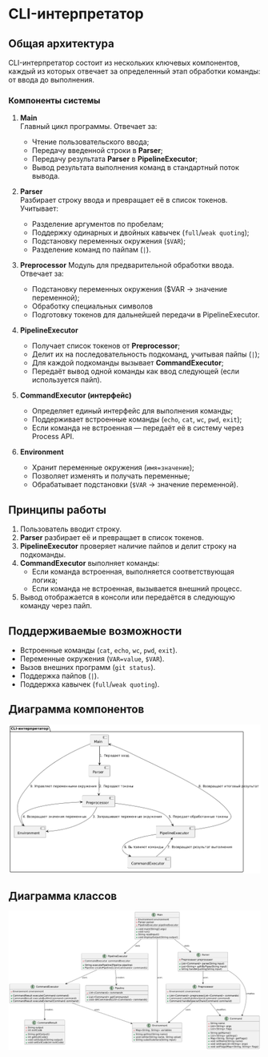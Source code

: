 # CLI-интерпретатор

## Общая архитектура

CLI-интерпретатор состоит из нескольких ключевых компонентов, каждый из которых отвечает за определенный этап обработки
команды: от ввода до выполнения.

### **Компоненты системы**

1. **Main**  
   Главный цикл программы. Отвечает за:
    - Чтение пользовательского ввода;
    - Передачу введенной строки в **Parser**;
    - Передачу результата **Parser** в **PipelineExecutor**;
    - Вывод результата выполнения команд в стандартный поток вывода.

2. **Parser**  
   Разбирает строку ввода и превращает её в список токенов. Учитывает:
    - Разделение аргументов по пробелам;
    - Поддержку одинарных и двойных кавычек (`full`/`weak quoting`);
    - Подстановку переменных окружения (`$VAR`);
    - Разделение команд по пайпам (`|`).

3. **Preprocessor**
   Модуль для предварительной обработки ввода. Отвечает за:
    - Подстановку переменных окружения ($VAR → значение переменной);
    - Обработку специальных символов
    - Подготовку токенов для дальнейшей передачи в PipelineExecutor.

4. **PipelineExecutor**
    - Получает список токенов от **Preprocessor**;
    - Делит их на последовательность подкоманд, учитывая пайпы (`|`);
    - Для каждой подкоманды вызывает **CommandExecutor**;
    - Передаёт вывод одной команды как ввод следующей (если используется пайп).

5. **CommandExecutor (интерфейс)**
    - Определяет единый интерфейс для выполнения команды;
    - Поддерживает встроенные команды (`echo`, `cat`, `wc`, `pwd`, `exit`);
    - Если команда не встроенная — передаёт её в систему через Process API.

6. **Environment**
    - Хранит переменные окружения (`имя=значение`);
    - Позволяет изменять и получать переменные;
    - Обрабатывает подстановки (`$VAR` → значение переменной).

## **Принципы работы**

1. Пользователь вводит строку.
2. **Parser** разбирает её и превращает в список токенов.
3. **PipelineExecutor** проверяет наличие пайпов и делит строку на подкоманды.
4. **CommandExecutor** выполняет команды:
    - Если команда встроенная, выполняется соответствующая логика;
    - Если команда не встроенная, вызывается внешний процесс.
5. Вывод отображается в консоли или передаётся в следующую команду через пайп.

## **Поддерживаемые возможности**

- Встроенные команды (`cat`, `echo`, `wc`, `pwd`, `exit`).
- Переменные окружения (`VAR=value`, `$VAR`).
- Вызов внешних программ (`git status`).
- Поддержка пайпов (`|`).
- Поддержка кавычек (`full`/`weak quoting`).

## **Диаграмма компонентов**

![Диаграмма компонентов](img/components_diag.png)

## **Диаграмма классов**

![Диаграмма компонентов](img/class_diag.png)